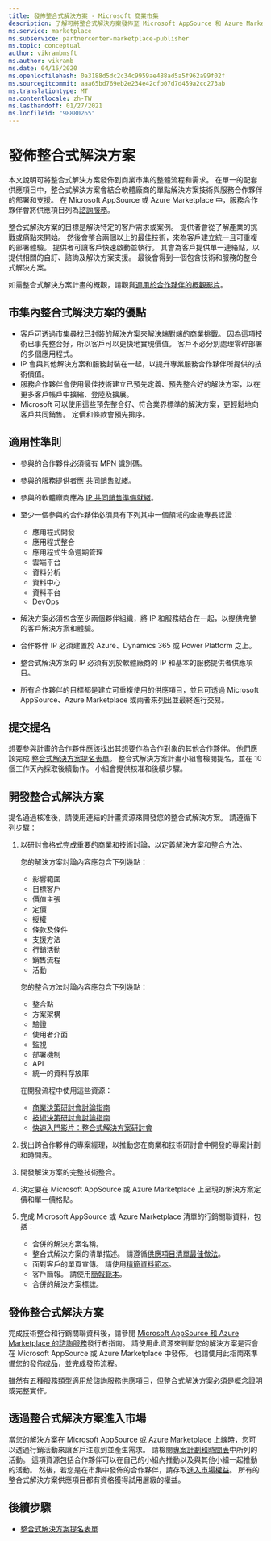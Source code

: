 ```yaml
---
title: 發佈整合式解決方案 - Microsoft 商業市集
description: 了解可將整合式解決方案發佈至 Microsoft AppSource 和 Azure Marketplace 的需求和步驟。
ms.service: marketplace
ms.subservice: partnercenter-marketplace-publisher
ms.topic: conceptual
author: vikrambmsft
ms.author: vikramb
ms.date: 04/16/2020
ms.openlocfilehash: 0a3188d5dc2c34c9959ae488ad5a5f962a99f02f
ms.sourcegitcommit: aaa65bd769eb2e234e42cfb07d7d459a2cc273ab
ms.translationtype: MT
ms.contentlocale: zh-TW
ms.lasthandoff: 01/27/2021
ms.locfileid: "98880265"
---
```

# <a name="publish-an-integrated-solution"></a>發佈整合式解決方案

本文說明可將整合式解決方案發佈到商業市集的整體流程和需求。 在單一的配套供應項目中，整合式解決方案會結合軟體廠商的單點解決方案技術與服務合作夥伴的部署和支援。 在 Microsoft AppSource 或 Azure Marketplace 中，服務合作夥伴會將供應項目列為[諮詢服務](./plan-consulting-service-offer.md)。

整合式解決方案的目標是解決特定的客戶需求或案例。 提供者會從了解產業的挑戰或痛點來開始。 然後會整合兩個以上的最佳技術，來為客戶建立統一且可重複的部署體驗。 提供者可讓客戶快速啟動並執行。 其會為客戶提供單一連絡點，以提供相關的自訂、諮詢及解決方案支援。 最後會得到一個包含技術和服務的整合式解決方案。

如需整合式解決方案計畫的概觀，請觀賞[適用於合作夥伴的概觀影片](https://partner.microsoft.com/asset/detail/integrated-solutions-program-overview-for-partners-mp4)。

## <a name="benefits-of-integrated-solutions-in-the-marketplace"></a>市集內整合式解決方案的優點

* 客戶可透過市集尋找已封裝的解決方案來解決端對端的商業挑戰。 因為這項技術已事先整合好，所以客戶可以更快地實現價值。 客戶不必分別處理零碎部署的多個應用程式。
* IP 會與其他解決方案和服務封裝在一起，以提升專業服務合作夥伴所提供的技術價值。
* 服務合作夥伴會使用最佳技術建立已預先定義、預先整合好的解決方案，以在更多客戶帳戶中擴縮、登陸及擴展。
* Microsoft 可以使用這些預先整合好、符合業界標準的解決方案，更輕鬆地向客戶共同銷售。 定價和條款會預先排序。

## <a name="eligibility-criteria"></a>適用性準則

* 參與的合作夥伴必須擁有 MPN 識別碼。
* 參與的服務提供者應 [共同銷售就緒](/legal/marketplace/certification-policies#3000-requirements-for-co-sell-status)。
* 參與的軟體廠商應為 [IP 共同銷售準備就緒](/legal/marketplace/certification-policies#3000-requirements-for-co-sell-status)。
* 至少一個參與的合作夥伴必須具有下列其中一個領域的金級專長認證：
    - 應用程式開發
    - 應用程式整合
    - 應用程式生命週期管理
    - 雲端平台
    - 資料分析
    - 資料中心
    - 資料平台
    - DevOps

* 解決方案必須包含至少兩個夥伴組織，將 IP 和服務結合在一起，以提供完整的客戶解決方案和體驗。
* 合作夥伴 IP 必須建置於 Azure、Dynamics 365 或 Power Platform 之上。
* 整合式解決方案的 IP 必須有別於軟體廠商的 IP 和基本的服務提供者供應項目。
* 所有合作夥伴的目標都是建立可重複使用的供應項目，並且可透過 Microsoft AppSource、Azure Marketplace 或兩者來列出並最終進行交易。

## <a name="submit-a-nomination"></a>提交提名

想要參與計畫的合作夥伴應該找出其想要作為合作對象的其他合作夥伴。 他們應該完成 [整合式解決方案提名表單](https://aka.ms/AA5qicu)。 整合式解決方案計畫小組會檢閱提名，並在 10 個工作天內採取後續動作。 小組會提供核准和後續步驟。

## <a name="develop-an-integrated-solution"></a>開發整合式解決方案

提名通過核准後，請使用連結的計畫資源來開發您的整合式解決方案。 請遵循下列步驟：

1. 以研討會格式完成重要的商業和技術討論，以定義解決方案和整合方法。

    您的解決方案討論內容應包含下列幾點：
    * 影響範圍
    * 目標客戶
    * 價值主張
    * 定價
    * 授權
    * 條款及條件
    * 支援方法
    * 行銷活動
    * 銷售流程
    * 活動

    您的整合方法討論內容應包含下列幾點：
    * 整合點
    * 方案架構
    * 驗證
    * 使用者介面
    * 監視
    * 部署機制
    * API
    * 統一的資料存放庫

    在開發流程中使用這些資源：

    * [商業決策研討會討論指南](https://aka.ms/AA5qicx)
    * [技術決策研討會討論指南](https://aka.ms/AA5qid1)
    * [快速入門影片：整合式解決方案研討會](https://partner.microsoft.com/asset/detail/integrated-solutions-workshop-quickstart-guide-mp4)

1. 找出跨合作夥伴的專案經理，以推動您在商業和技術研討會中開發的專案計劃和時間表。

1. 開發解決方案的完整技術整合。

1. 決定要在 Microsoft AppSource 或 Azure Marketplace 上呈現的解決方案定價和單一價格點。

1. 完成 Microsoft AppSource 或 Azure Marketplace 清單的行銷關聯資料，包括：

    * 合併的解決方案名稱。
    * 整合式解決方案的清單描述。 請遵循[供應項目清單最佳做法](./gtm-offer-listing-best-practices.md)。
    * 面對客戶的單頁宣傳。 請使用[精簡資料範本](https://aka.ms/AA5s08a)。
    * 客戶簡報。 請使用[簡報範本](https://aka.ms/AA5s7ql)。
    * 合併的解決方案標誌。

## <a name="publish-your-integrated-solution"></a>發佈整合式解決方案

完成技術整合和行銷關聯資料後，請參閱 [Microsoft AppSource 和 Azure Marketplace 的諮詢服務](./plan-consulting-service-offer.md)發行者指南。 請使用此資源來判斷您的解決方案是否會在 Microsoft AppSource 或 Azure Marketplace 中發佈。 也請使用此指南來準備您的發佈成品，並完成發佈流程。

雖然有五種服務類型適用於諮詢服務供應項目，但整合式解決方案必須是概念證明或完整實作。

## <a name="go-to-market-with-your-integrated-solution"></a>透過整合式解決方案進入市場

當您的解決方案在 Microsoft AppSource 或 Azure Marketplace 上線時，您可以透過行銷活動來讓客戶注意到並產生需求。 請檢閱[專案計劃和時間表](https://aka.ms/AA5qiuc)中所列的活動。 這項資源包括合作夥伴可以在自己的小組內推動以及與其他小組一起推動的活動。 然後，若您是在市集中發佈的合作夥伴，請存取[進入市場權益](./gtm-your-marketplace-benefits.md#list-trial-and-consulting-benefits)。 所有的整合式解決方案供應項目都有資格獲得試用層級的權益。

## <a name="next-steps"></a>後續步驟

- [整合式解決方案提名表單](https://aka.ms/AA5qicu)